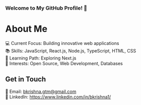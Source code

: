 ### Welcome to My GitHub Profile! 👋

# About Me
💻 Current Focus: Building innovative web applications</br>
📚 Skills: JavaScript, React.js, Node.js, TypeScript, HTML, CSS</br>
🌱 Learning Path: Exploring Next.js</br>
🌟 Interests: Open Source, Web Development, Databases</br>

## Get in Touch
📧 Email: bkrishna.gtm@gmail.com</br>
💼 LinkedIn: https://www.linkedin.com/in/bkrishna1/</br>

